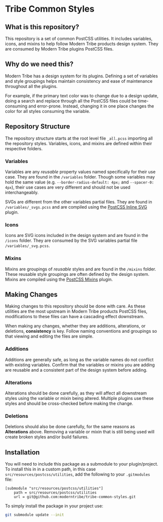 # Tribe Common Styles

## What is this repository?

This repository is a set of common PostCSS utilities. It includes variables, icons, and mixins to help follow Modern Tribe products design system. They are consumed by Modern Tribe plugins PostCSS files.

## Why do we need this?

Modern Tribe has a design system for its plugins. Defining a set of variables and style groupings helps maintain consistency and ease of maintenance throughout all the plugins.

For example, if the primary text color was to change due to a design update, doing a search and replace through all the PostCSS files could be time-consuming and error-prone. Instead, changing it in one place changes the color for all styles consuming the variable.

## Repository Structure

The repository structure starts at the root level file `_all.pcss` importing all the repository styles. Variables, icons, and mixins are defined within their respective folders.

### Variables

Variables are any *reusable* property values named specifically for their use case. They are found in the `/variables` folder. Though some variables may hold the same value (e.g. `--border-radius-default: 4px;` and `--spacer-0: 4px`), their use cases are very different and should not be used interchangeably.

SVGs are different from the other variables partial files. They are found in `/variables/_svgs.pcss` and are compiled using the [PostCSS Inline SVG](https://github.com/TrySound/postcss-inline-svg) plugin.

### Icons

Icons are SVG icons included in the design system and are found in the `/icons` folder. They are consumed by the SVG variables partial file `/variables/_svg.pcss`.

### Mixins

Mixins are groupings of *reusable* styles and are found in the `/mixins` folder. These reusable style groupings are often defined by the design system. Mixins are compiled using the [PostCSS Mixins](https://github.com/postcss/postcss-mixins) plugin.

## Making Changes

Making changes to this repository should be done with care. As these utilities are the most upstream in Modern Tribe products PostCSS files, modifications to these files can have a cascading effect downstream.

When making any changes, whether they are additions, alterations, or deletions, **consistency** is key. Follow naming conventions and groupings so that viewing and editing the files are simple.

### Additions

Additions are generally safe, as long as the variable names do not conflict with existing variables. Confirm that the variables or mixins you are adding are reusable and a consistent part of the design system before adding.

### Alterations

Alterations should be done carefully, as they will affect all downstream styles using the variable or mixin being altered. Multiple plugins use these styles and should be cross-checked before making the change.

### Deletions

Deletions should also be done carefully, for the same reasons as **Alterations** above. Removing a variable or mixin that is still being used will create broken styles and/or build failures.

## Installation

You will need to include this package as a submodule to your plugin/project. To install this in in a custom path, in this case `src/resources/postcss/utilities`, add the following to your `.gitmodules` file:

```
[submodule "src/resources/postcss/utilities"]
	path = src/resources/postcss/utilities
	url = git@github.com:moderntribe/tribe-common-styles.git
```

To simply install the package in your project use:

```bash
git submodule update --init
```
